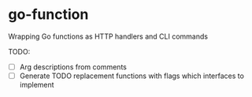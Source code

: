 # go-function

Wrapping Go functions as HTTP handlers and CLI commands

TODO:
- [ ] Arg descriptions from comments
- [ ] Generate TODO replacement functions with flags which interfaces to implement
